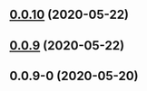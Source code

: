## [0.0.10](https://github.com/git-lt/rui/compare/v0.0.9...v0.0.10) (2020-05-22)



## [0.0.9](https://github.com/git-lt/rui/compare/v0.0.9-0...v0.0.9) (2020-05-22)



## 0.0.9-0 (2020-05-20)



